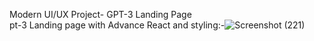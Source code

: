 Modern UI/UX Project- GPT-3 Landing Page                                                                                                                                         
pt-3 Landing page with Advance React and styling:-![Screenshot (221)](https://user-images.githubusercontent.com/87716081/220965032-484e6b03-0b43-4c95-bf3f-ef9130145d75.png)

